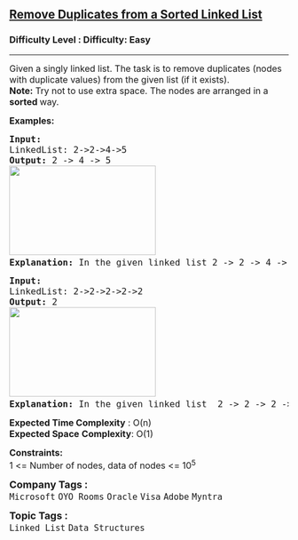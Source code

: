 <h2><a href="https://www.geeksforgeeks.org/problems/remove-duplicate-element-from-sorted-linked-list/1?page=1&difficulty=Easy&status=unsolved&sortBy=submissions">Remove Duplicates from a Sorted Linked List</a></h2><h3>Difficulty Level : Difficulty: Easy</h3><hr><div class="problems_problem_content__Xm_eO"><p><span style="font-size: 12pt;">Given a singly linked list. The task is to remove duplicates (nodes with duplicate values) from the given list (if it exists).</span><br><span style="font-size: 12pt;"><strong>Note:</strong> Try not to use extra space. The nodes are arranged in a <strong>sorted </strong>way.</span></p>
<p><span style="font-size: 12pt;"><strong>Examples:</strong></span></p>
<pre><span style="font-size: 12pt;"><strong>Input:
</strong>LinkedList: 2-&gt;2-&gt;4-&gt;5
<strong>Output: </strong>2 -&gt; 4 -&gt; 5<br><img src="https://media.geeksforgeeks.org/img-practice/prod/addEditProblem/700196/Web/Other/blobid0_1723610760.png" width="264" height="161"><strong>
Explanation: </strong>In the given linked list 2 -&gt; 2 -&gt; 4 -&gt; 5, only 2 occurs more than 1 time. So we need to remove it once.
</span></pre>
<pre><span style="font-size: 12pt;"><strong>Input:
</strong>LinkedList: 2-&gt;2-&gt;2-&gt;2-&gt;2
<strong>Output: </strong>2<br><img src="https://media.geeksforgeeks.org/img-practice/prod/addEditProblem/700196/Web/Other/blobid1_1723610768.png" width="264" height="161"><strong>
Explanation: </strong>In the given linked list  2 -&gt; 2 -&gt; 2 -&gt; 2, 2 is the only element and is repeated 5 times. So we need to remove any four 2.</span></pre>
<p><span style="font-size: 12pt;"><strong>Expected Time Complexity</strong> : O(n)<br><strong>Expected Space</strong>&nbsp;</span><strong style="font-family: -apple-system, BlinkMacSystemFont, 'Segoe UI', Roboto, Oxygen, Ubuntu, Cantarell, 'Open Sans', 'Helvetica Neue', sans-serif; font-size: 16px;">Complexity</strong><span style="font-size: 12pt; font-family: -apple-system, BlinkMacSystemFont, 'Segoe UI', Roboto, Oxygen, Ubuntu, Cantarell, 'Open Sans', 'Helvetica Neue', sans-serif;">: O(1)</span></p>
<p><span style="font-size: 12pt;"><strong>Constraints:</strong><br>1 &lt;= Number of nodes, data of nodes &lt;= 10<sup>5&nbsp;<br></sup></span></p></div><p><span style=font-size:18px><strong>Company Tags : </strong><br><code>Microsoft</code>&nbsp;<code>OYO Rooms</code>&nbsp;<code>Oracle</code>&nbsp;<code>Visa</code>&nbsp;<code>Adobe</code>&nbsp;<code>Myntra</code>&nbsp;<br><p><span style=font-size:18px><strong>Topic Tags : </strong><br><code>Linked List</code>&nbsp;<code>Data Structures</code>&nbsp;